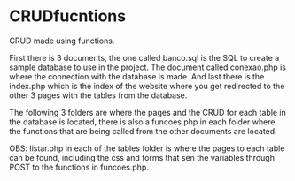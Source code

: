 # CRUDfucntions
CRUD made using functions.

First there is 3 documents, the one called banco.sql is the SQL to create a sample database to use in the project. The document called conexao.php is where the connection with the database is made. And last there is the index.php which is the index of the website where you get redirected to the other 3 pages with the tables from the database.

The following 3 folders are where the pages and the CRUD for each table in the database is located, there is also a funcoes.php in each folder where the functions that are being called from the other documents are located. 

OBS: listar.php in each of the tables folder is where the pages to each table can be found, including the css and forms that sen the variables through POST to the functions in funcoes.php.
